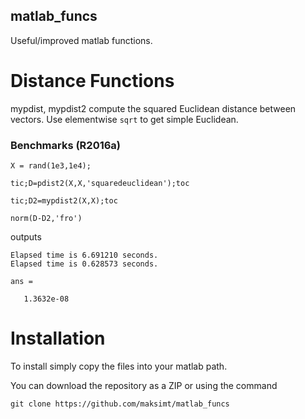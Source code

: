## matlab_funcs

Useful/improved matlab functions.


# Distance Functions
mypdist, mypdist2 compute the squared Euclidean distance between vectors. Use elementwise `sqrt` to get simple Euclidean.

### Benchmarks (R2016a)
```
X = rand(1e3,1e4);

tic;D=pdist2(X,X,'squaredeuclidean');toc

tic;D2=mypdist2(X,X);toc

norm(D-D2,'fro')
```

outputs

```
Elapsed time is 6.691210 seconds.
Elapsed time is 0.628573 seconds.

ans =

   1.3632e-08
```

# Installation
To install simply copy the files into your matlab path.

You can download the repository as a ZIP or using the command 

`git clone https://github.com/maksimt/matlab_funcs`

